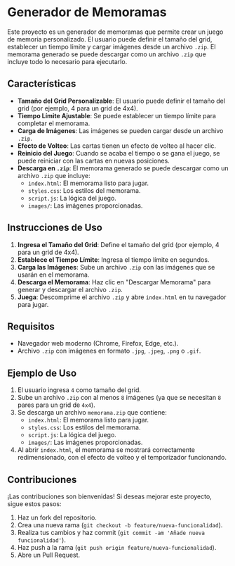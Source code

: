 # Generador de Memoramas

Este proyecto es un generador de memoramas que permite crear un juego de memoria personalizado. El usuario puede definir el tamaño del grid, establecer un tiempo límite y cargar imágenes desde un archivo `.zip`. El memorama generado se puede descargar como un archivo `.zip` que incluye todo lo necesario para ejecutarlo.

## Características

- **Tamaño del Grid Personalizable**: El usuario puede definir el tamaño del grid (por ejemplo, 4 para un grid de 4x4).
- **Tiempo Límite Ajustable**: Se puede establecer un tiempo límite para completar el memorama.
- **Carga de Imágenes**: Las imágenes se pueden cargar desde un archivo `.zip`.
- **Efecto de Volteo**: Las cartas tienen un efecto de volteo al hacer clic.
- **Reinicio del Juego**: Cuando se acaba el tiempo o se gana el juego, se puede reiniciar con las cartas en nuevas posiciones.
- **Descarga en `.zip`**: El memorama generado se puede descargar como un archivo `.zip` que incluye:
  - `index.html`: El memorama listo para jugar.
  - `styles.css`: Los estilos del memorama.
  - `script.js`: La lógica del juego.
  - `images/`: Las imágenes proporcionadas.

## Instrucciones de Uso

1. **Ingresa el Tamaño del Grid**: Define el tamaño del grid (por ejemplo, 4 para un grid de 4x4).
2. **Establece el Tiempo Límite**: Ingresa el tiempo límite en segundos.
3. **Carga las Imágenes**: Sube un archivo `.zip` con las imágenes que se usarán en el memorama.
4. **Descarga el Memorama**: Haz clic en "Descargar Memorama" para generar y descargar el archivo `.zip`.
5. **Juega**: Descomprime el archivo `.zip` y abre `index.html` en tu navegador para jugar.

## Requisitos

- Navegador web moderno (Chrome, Firefox, Edge, etc.).
- Archivo `.zip` con imágenes en formato `.jpg`, `.jpeg`, `.png` o `.gif`.

## Ejemplo de Uso

1. El usuario ingresa `4` como tamaño del grid.
2. Sube un archivo `.zip` con al menos `8` imágenes (ya que se necesitan `8` pares para un grid de `4x4`).
3. Se descarga un archivo `memorama.zip` que contiene:
   - `index.html`: El memorama listo para jugar.
   - `styles.css`: Los estilos del memorama.
   - `script.js`: La lógica del juego.
   - `images/`: Las imágenes proporcionadas.
4. Al abrir `index.html`, el memorama se mostrará correctamente redimensionado, con el efecto de volteo y el temporizador funcionando.

## Contribuciones

¡Las contribuciones son bienvenidas! Si deseas mejorar este proyecto, sigue estos pasos:

1. Haz un fork del repositorio.
2. Crea una nueva rama (`git checkout -b feature/nueva-funcionalidad`).
3. Realiza tus cambios y haz commit (`git commit -am 'Añade nueva funcionalidad'`).
4. Haz push a la rama (`git push origin feature/nueva-funcionalidad`).
5. Abre un Pull Request.

